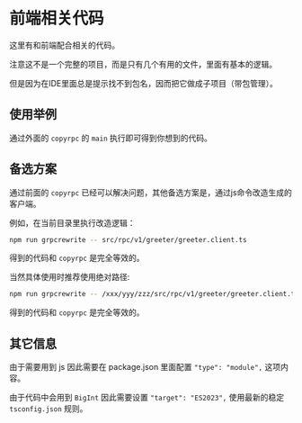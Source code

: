 # 前端相关代码

这里有和前端配合相关的代码。

注意这不是一个完整的项目，而是只有几个有用的文件，里面有基本的逻辑。

但是因为在IDE里面总是提示找不到包名，因而把它做成子项目（带包管理）。

## 使用举例
通过外面的 `copyrpc` 的 `main` 执行即可得到你想到的代码。

## 备选方案
通过前面的 `copyrpc` 已经可以解决问题，其他备选方案是，通过js命令改造生成的客户端。

例如，在当前目录里执行改造逻辑：
```bash
npm run grpcrewrite -- src/rpc/v1/greeter/greeter.client.ts
```
得到的代码和 `copyrpc` 是完全等效的。

当然具体使用时推荐使用绝对路径:
```bash
npm run grpcrewrite -- /xxx/yyy/zzz/src/rpc/v1/greeter/greeter.client.ts
```
得到的代码和 `copyrpc` 是完全等效的。

## 其它信息
由于需要用到 js 因此需要在 package.json 里面配置 `"type": "module",` 这项内容。

由于代码中会用到 `BigInt` 因此需要设置 `"target": "ES2023",` 使用最新的稳定 `tsconfig.json` 规则。
